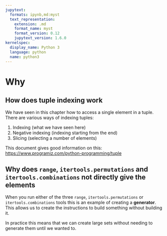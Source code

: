 ```yaml
---
jupytext:
  formats: ipynb,md:myst
  text_representation:
    extension: .md
    format_name: myst
    format_version: 0.12
    jupytext_version: 1.6.0
kernelspec:
  display_name: Python 3
  language: python
  name: python3
---
```


# Why

## How does tuple indexing work

We have seen in this chapter how to access a single element in a tuple. There
are various ways of indexing tuples:

1. Indexing (what we have seen here)
2. Negative indexing (indexing starting from the end)
3. Slicing (selecting a number of elements)

This document gives good information on this:
<https://www.programiz.com/python-programming/tuple>

## Why does `range`, `itertools.permutations` and `itertools.combinations` not directly give the elements

When you run either of the three `range`, `itertools.permutations` or
`itertools.combinations` tools this is an example of creating a **generator**.
This allows us to create the instructions to build something without building
it.

In practice this means that we can create large sets without needing to generate
them until we wanted to.
